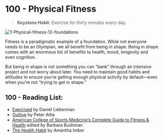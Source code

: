 # 100 - Physical Fitness

> **Keystone Habit**: Exercise for thirty minutes every day.

![1-Physical-fitness-12-foundations](https://github.com/user-attachments/assets/5ab99632-fc3d-4374-9c81-753f5e4a8505)

Fitness is a paradigmatic example of a foundation. While not everyone needs to be an Olympian, we all benefit from being in shape. Being in shape comes with an enormous list of benefits to health, mood, longevity and even cognition. 

But being in shape is not something you can “bank” through an intensive project and not worry about later. You need to maintain good habits and attitudes to ensure you’re getting enough physical activity by default—even when you’re not “trying to get in shape.”

## 100 - Reading List:

- [Exercised](https://www.amazon.com/Exercised-Something-Evolved-Healthy-Rewarding/dp/1524746983/) by Daniel Lieberman
- [Outlive](https://www.amazon.com/Outlive-Longevity-Peter-Attia-MD/dp/0593236599/) by Peter Attia
- [American College of Sports Medicine’s Complete Guide to Fitness & Health](https://www.amazon.com/Acsms-Complete-Guide-Fitness-Health/dp/149253367X/) edited by Barbara Bushman
- [The Health Habit](https://www.amazon.com/Health-Habit-Shape-Better-Amazing/dp/B0CGM9F4D3/) by Amantha Imber 
